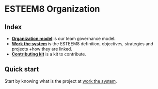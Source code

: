 # ESTEEM8 Organization

## Index

* **[Organization model](https://github.com/esteem8app/esteem8app.github.io/blob/master/docs/organization-model.md)** is our team governance model.
* **[Work the system](https://github.com/esteem8app/esteem8app.github.io/tree/master/docs/work-the-system)** is the ESTEEM8 definition, objectives, strategies and projects +how they are linked.
* **[Contributing kit](https://github.com/esteem8app/esteem8app.github.io/tree/master/docs/contributing-kit)** is a kit to contribute.

## Quick start

Start by knowing what is the project at [work the system](https://github.com/esteem8app/esteem8app.github.io/tree/master/docs/work-the-system).
